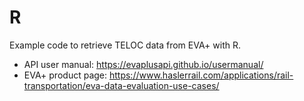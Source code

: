 # R
Example code to retrieve TELOC data from EVA+ with R.

- API user manual: https://evaplusapi.github.io/usermanual/
- EVA+ product page: https://www.haslerrail.com/applications/rail-transportation/eva-data-evaluation-use-cases/
